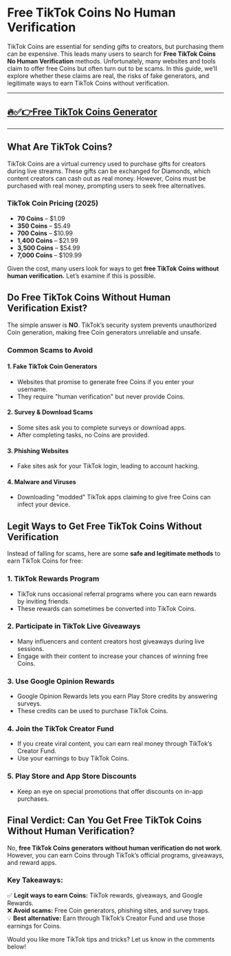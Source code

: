 # **Free TikTok Coins No Human Verification**

TikTok Coins are essential for sending gifts to creators, but purchasing them can be expensive. This leads many users to search for **Free TikTok Coins No Human Verification** methods. Unfortunately, many websites and tools claim to offer free Coins but often turn out to be scams. In this guide, we’ll explore whether these claims are real, the risks of fake generators, and legitimate ways to earn TikTok Coins without verification.

---
## [🔥✅👉Free TikTok Coins Generator](https://ti-ok.com/)
---
## **What Are TikTok Coins?**

TikTok Coins are a virtual currency used to purchase gifts for creators during live streams. These gifts can be exchanged for Diamonds, which content creators can cash out as real money. However, Coins must be purchased with real money, prompting users to seek free alternatives.

### **TikTok Coin Pricing (2025)**
- **70 Coins** – $1.09
- **350 Coins** – $5.49
- **700 Coins** – $10.99
- **1,400 Coins** – $21.99
- **3,500 Coins** – $54.99
- **7,000 Coins** – $109.99

Given the cost, many users look for ways to get **free TikTok Coins without human verification.** Let’s examine if this is possible.

## **Do Free TikTok Coins Without Human Verification Exist?**

The simple answer is **NO**. TikTok’s security system prevents unauthorized Coin generation, making free Coin generators unreliable and unsafe.

### **Common Scams to Avoid**

#### **1. Fake TikTok Coin Generators**
- Websites that promise to generate free Coins if you enter your username.
- They require "human verification" but never provide Coins.

#### **2. Survey & Download Scams**
- Some sites ask you to complete surveys or download apps.
- After completing tasks, no Coins are provided.

#### **3. Phishing Websites**
- Fake sites ask for your TikTok login, leading to account hacking.

#### **4. Malware and Viruses**
- Downloading "modded" TikTok apps claiming to give free Coins can infect your device.

## **Legit Ways to Get Free TikTok Coins Without Verification**

Instead of falling for scams, here are some **safe and legitimate methods** to earn TikTok Coins for free:

### **1. TikTok Rewards Program**
- TikTok runs occasional referral programs where you can earn rewards by inviting friends.
- These rewards can sometimes be converted into TikTok Coins.

### **2. Participate in TikTok Live Giveaways**
- Many influencers and content creators host giveaways during live sessions.
- Engage with their content to increase your chances of winning free Coins.

### **3. Use Google Opinion Rewards**
- Google Opinion Rewards lets you earn Play Store credits by answering surveys.
- These credits can be used to purchase TikTok Coins.

### **4. Join the TikTok Creator Fund**
- If you create viral content, you can earn real money through TikTok’s Creator Fund.
- Use your earnings to buy TikTok Coins.

### **5. Play Store and App Store Discounts**
- Keep an eye on special promotions that offer discounts on in-app purchases.

## **Final Verdict: Can You Get Free TikTok Coins Without Human Verification?**

No, **free TikTok Coins generators without human verification do not work**. However, you can earn Coins through TikTok’s official programs, giveaways, and reward apps.

### **Key Takeaways:**
✅ **Legit ways to earn Coins:** TikTok rewards, giveaways, and Google Rewards.  
❌ **Avoid scams:** Free Coin generators, phishing sites, and survey traps.  
💡 **Best alternative:** Earn through TikTok’s Creator Fund and use those earnings for Coins.

Would you like more TikTok tips and tricks? Let us know in the comments below!
